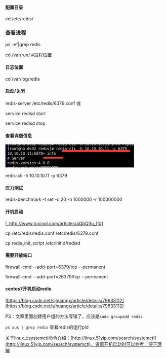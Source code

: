 #### 配置目录

cd /etc/redis/

### 查看进程

ps -ef\|grep redis

cd /var/run/ \#进程位置

#### 日志位置

cd /var/log/redis

#### 启动/关闭

redis-server /etc/redis/6379.conf 或

service redisd start

service redisd stop

#### 查看详细信息

![](/assets/redis1.png)

redis-cli -h 10.10.10.11 -p 6379

#### 压力测试

redis-benchmark -t set -c 20 -n 1000000 -r 100000000

#### 开机启动

[_http://www.tuicool.com/articles/aQbQ3u_](#)

cp /etc/redis/redis.conf /etc/redis/6379.conf

cp redis\_init\_script /etc/init.d/redisd

#### 需要开放端口

firewall-cmd --add-port=6379/tcp --permanent

firewall-cmd --add-port=26379/tcp --permanent

#### centos7开机启动redis

[https://blog.csdn.net/sjhuangx/article/details/79633112](https://blog.csdn.net/sjhuangx/article/details/79633112)

PS：文章里面创建用户组的方法写错了，应该是`sudo groupadd redis`

`ps aux | grep redis` 查看redis的运行pid

关于linux上systemctl命令介绍：[http://linux.51yip.com/search/systemctl](http://linux.51yip.com/search/systemctl)，设置开机启动时可以参考，便于理解



